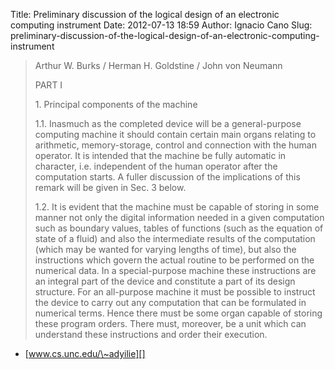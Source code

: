 Title: Preliminary discussion of the logical design of an electronic computing instrument
Date: 2012-07-13 18:59
Author: Ignacio Cano
Slug: preliminary-discussion-of-the-logical-design-of-an-electronic-computing-instrument

> Arthur W. Burks / Herman H. Goldstine / John von Neumann
>
> PART I
>
> ​1. Principal components of the machine
>
> 1.1. Inasmuch as the completed device will be a general-purpose
> computing machine it should contain certain main organs relating to
> arithmetic, memory-storage, control and connection with the human
> operator. It is intended that the machine be fully automatic in
> character, i.e. independent of the human operator after the
> computation starts. A fuller discussion of the implications of this
> remark will be given in Sec. 3 below.
>
> 1.2. It is evident that the machine must be capable of storing in some
> manner not only the digital information needed in a given computation
> such as boundary values, tables of functions (such as the equation of
> state of a fluid) and also the intermediate results of the computation
> (which may be wanted for varying lengths of time), but also the
> instructions which govern the actual routine to be performed on the
> numerical data. In a special-purpose machine these instructions are an
> integral part of the device and constitute a part of its design
> structure. For an all-purpose machine it must be possible to instruct
> the device to carry out any computation that can be formulated in
> numerical terms. Hence there must be some organ capable of storing
> these program orders. There must, moreover, be a unit which can
> understand these instructions and order their execution.

- [www.cs.unc.edu/\~adyilie][]

  [www.cs.unc.edu/\~adyilie]: http://www.cs.unc.edu/~adyilie/comp265/vonNeumann.html
    "Preliminary discussion of the logical design of an electronic computing instrument"

